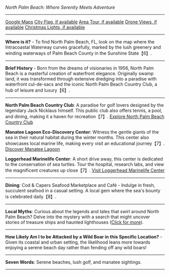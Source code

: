 *North Palm Beach: Where Serenity Meets Adventure*

---

[Google Maps](https://www.google.com/maps/place/North+Palm+Beach,+FL/data=!3m1!1e3)
[City Flag, if available](https://www.google.com/search?tbm=isch&q=North+Palm+Beach+FL+Flag+Picture)
[Area Tour, if available](https://www.youtube.com/results?search_query=North+Palm+Beach+FL+4k+tour)
[Drone Views, if available](https://www.youtube.com/results?search_query=North+Palm+Beach+FL+4k+drone)
[Christmas Lights, if available](https://www.youtube.com/results?search_query=North+Palm+Beach+FL+christmas+lights&sp=CAI%253D)

---

**Where is it?** - To find North Palm Beach, FL, look on the map where the Intracoastal Waterway curves gracefully, marked by the lush greenery and winding waterways of Palm Beach County in the Sunshine State【6】.

---

**Brief History** - Born from the dreams of visionaries in 1956, North Palm Beach is a masterful creation of waterfront elegance. Originally swamp land, it was transformed through extensive dredging into a paradise with waterfront cul-de-sacs and the iconic North Palm Beach Country Club, a hub of leisure and luxury【6】.

---

**North Palm Beach Country Club**: A paradise for golf lovers designed by the legendary Jack Nicklaus himself. This public club also offers tennis, a pool, and dining, making it a haven for recreation【7】.
[Explore North Palm Beach Country Club](https://www.youtube.com/results?search_query=North+Palm+Beach+FL+Country+Club)

**Manatee Lagoon Eco-Discovery Center**: Witness the gentle giants of the sea in their natural habitat during the winter months. This center also showcases local marine life, making every visit an educational journey【7】.
[Discover Manatee Lagoon](https://www.youtube.com/results?search_query=North+Palm+Beach+FL+Manatee+Lagoon)

**Loggerhead Marinelife Center**: A short drive away, this center is dedicated to the conservation of sea turtles. Tour the hospital, research labs, and view the magnificent creatures up close【7】.
[Visit Loggerhead Marinelife Center](https://www.youtube.com/results?search_query=Loggerhead+Marinelife+Center)

---

**Dining**: Cod & Capers Seafood Marketplace and Café - Indulge in fresh, succulent seafood in a casual setting. A local gem where the sea's bounty is celebrated daily【8】.

---

**Local Myths**: Curious about the legends and tales that swirl around North Palm Beach? Delve into the mystery with a search that might uncover stories of treasure ships and haunted lighthouses ([Click for more](https://www.google.com/search?q=North+Palm+Beach+FL+local+legends)).

---

**How Likely Am I to be Attacked by a Wild Boar in this Specific Location?** - Given its coastal and urban setting, the likelihood leans more towards enjoying a serene beach day rather than fending off any wild boars!

---

**Seven Words**: Serene beaches, lush golf, and manatee sightings.

---